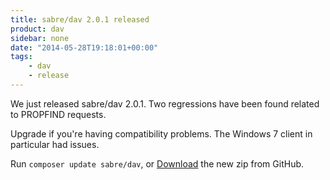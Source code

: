 ```yaml
---
title: sabre/dav 2.0.1 released
product: dav
sidebar: none
date: "2014-05-28T19:18:01+00:00"
tags:
    - dav
    - release
---
```


We just released sabre/dav 2.0.1. Two regressions have been found related
to PROPFIND requests.

Upgrade if you're having compatibility problems. The Windows 7 client in
particular had issues.

Run `composer update sabre/dav`, or [Download][1] the new zip from GitHub.

[1]: https://github.com/sabre-io/dav/releases/tag/2.0.1
